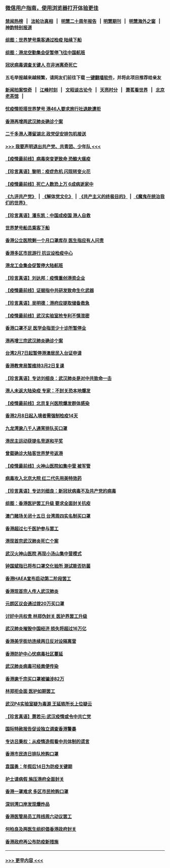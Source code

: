 ### [微信用户指南，使用浏览器打开体验更佳](https://github.com/gfw-breaker/banned-news1/blob/master/indexes/wechat-guide.md?t=0)
#### [禁闻热榜](热点新闻.md?t=0)  &nbsp;&nbsp;|&nbsp;&nbsp; [法轮功真相](https://github.com/gfw-breaker/truth/blob/master/README.md?t=0) &nbsp;&nbsp;|&nbsp;&nbsp; [明慧二十周年报告](https://github.com/gfw-breaker/mh-reports/blob/master/README.md?t=0) &nbsp;&nbsp;|&nbsp;&nbsp;[明慧期刊](https://github.com/gfw-breaker/mh-qikan) &nbsp;&nbsp;|&nbsp;&nbsp; [明慧海外之窗](https://github.com/gfw-breaker/mh-news/blob/master/README.md?t=0) &nbsp;&nbsp;|&nbsp;&nbsp; [神韵特别报道](https://github.com/gfw-breaker/mh-news/blob/master/shenyun.md?t=0)
#### [组图：世界梦号乘客通过检疫 陆续下船](../pages/nsc415/n11858302.md?t=02111802) 
#### [组图：港龙空勤集会促暂停飞往中国航班](../pages/nsc415/n11858190.md?t=02111802) 
#### [冠状病毒调查关键人 在非洲离奇死亡](../pages/nsc415/n11859798.md?t=02111802) 
#### 五毛举报越来越频繁，请网友们前往下载 [一键翻墙软件](https://github.com/gfw-breaker/ssr-accounts)，并将此项目推荐给亲友
#### [新闻拍案惊奇](https://github.com/gfw-breaker/banned-news1/blob/master/pages/link4.md) &nbsp;&nbsp;|&nbsp;&nbsp; [江峰时刻](https://github.com/gfw-breaker/banned-news1/blob/master/pages/link4.md) &nbsp;&nbsp;|&nbsp;&nbsp; [文昭谈古论今](https://github.com/gfw-breaker/banned-news1/blob/master/pages/link4.md) &nbsp;&nbsp;|&nbsp;&nbsp; [天亮时分](https://github.com/gfw-breaker/banned-news1/blob/master/pages/link4.md) &nbsp;&nbsp;|&nbsp;&nbsp; [萧茗看世界](https://github.com/gfw-breaker/banned-news1/blob/master/pages/link4.md) &nbsp;&nbsp;|&nbsp;&nbsp; [北京老茶馆](https://github.com/gfw-breaker/banned-news1/blob/master/pages/link4.md) &nbsp;&nbsp;|&nbsp;&nbsp; 
#### [忧疫情拒搭世界梦号 港46人要求旅行社退款遭拒](../pages/nsc415/n11859849.md?t=02111802) 
#### [香港再增两武汉肺炎确诊个案](../pages/nsc415/n11859833.md?t=02111802) 
#### [二千多港人滞留湖北 政党促安排包机接送](../pages/nsc415/n11859831.md?t=02111802) 
#### [>>> 我要声明退出共产党、共青团、少年队 <<<](https://github.com/begood0513/goodnews/blob/master/quit/letter.md) 
#### [【疫情最前线】病毒突变更致命 恐酿大瘟疫](../pages/nsc415/n11859604.md?t=02111802) 
#### [【珍言真语】黎明：疫症危机 闪现转变火花](../pages/nsc415/n11859199.md?t=02111802) 
#### [【疫情最前线】死亡人数恐上万 6成病逝家中](../pages/nsc415/n11856687.md?t=02111802) 
#### [《九评共产党》](https://github.com/begood0513/9ping.md/blob/master/README.md) &nbsp;|&nbsp; [《解体党文化》](../../../../jtdwh.md/blob/master/README.md)  &nbsp;|&nbsp; [《共产主义的终极目的》](../../../../gczydzjmd.md/blob/master/README.md) &nbsp;|&nbsp; [《魔鬼在统治我们的世界》](../../../../mgztzwmdsj.md/blob/master/README.md) 
#### [【珍言真语】潘东凯：中国成疫国 港人自救](../pages/nsc415/n11856962.md?t=02111802) 
#### [世界梦号船员乘客下船](../pages/nsc415/n11856883.md?t=02111802) 
#### [香港公立医院剩一个月口罩库存 医生指应有人问责](../pages/nsc415/n11856875.md?t=02111802) 
#### [香港多区市民游行 抗议设检疫中心](../pages/nsc415/n11856866.md?t=02111802) 
#### [港龙工会集会促暂停大陆航班](../pages/nsc415/n11856840.md?t=02111802) 
#### [【珍言真语】刘达邦：疫情重创港资企业](../pages/nsc415/n11854274.md?t=02111802) 
#### [【疫情最前线】证据指中共研发致命生化武器](../pages/nsc415/n11853087.md?t=02111802) 
#### [【珍言真语】吴明德：港府应提取储备救急](../pages/nsc415/n11852734.md?t=02111802) 
#### [【疫情最前线】武汉实验室抢专利不慎泄密](../pages/nsc415/n11850310.md?t=02111802) 
#### [香港口罩不足 医学会指至少十诊所暂停业](../pages/nsc415/n11850301.md?t=02111802) 
#### [港再增三宗武汉肺炎确诊个案](../pages/nsc415/n11850328.md?t=02111802) 
#### [台湾2月7日起暂停港澳居民入台证申请](../pages/nsc415/n11850304.md?t=02111802) 
#### [香港教育局暂维持3月2日复课](../pages/nsc415/n11850260.md?t=02111802) 
#### [【珍言真语】专访刘细良：武汉肺炎是对中共致命一击](../pages/nsc415/n11849934.md?t=02111802) 
#### [港人未返大陆染疫 专家：不封关恐本地爆发](../pages/nsc415/n11848021.md?t=02111802) 
#### [【疫情最前线】北京复兴医院爆发群体感染](../pages/nsc415/n11847626.md?t=02111802) 
#### [香港2月8日起入境者需强制检疫14天](../pages/nsc415/n11847658.md?t=02111802) 
#### [九龙湾逾八千人通宵排队买口罩](../pages/nsc415/n11847647.md?t=02111802) 
#### [港民主运动获提名竞逐和平奖](../pages/nsc415/n11847633.md?t=02111802) 
#### [曾载确诊大陆客世界梦号返港](../pages/nsc415/n11847608.md?t=02111802) 
#### [【疫情最前线】火神山医院如集中营 被军管](../pages/nsc415/n11847524.md?t=02111802) 
#### [病毒攻入北京大院 红二代先用美特效药](../pages/nsc415/n11847427.md?t=02111802) 
#### [【珍言真语】专访刘细良：新冠状病毒不及共产党的病毒](../pages/nsc415/n11847164.md?t=02111802) 
#### [组图：香港医护罢工升级 要求全面封关抗疫](../pages/nsc415/n11844107.md?t=02111802) 
#### [澳门赌场关闭十五日 台湾周四实名制买口罩](../pages/nsc415/n11845083.md?t=02111802) 
#### [香港超过七千医护参与罢工](../pages/nsc415/n11845051.md?t=02111802) 
#### [港现首宗武汉肺炎死亡个案](../pages/nsc415/n11844998.md?t=02111802) 
#### [武汉火神山医院 再现小汤山集中营模式](../pages/nsc415/n11844763.md?t=02111802) 
#### [钟国斌指已将布口罩交化验所 测试能否防菌](../pages/nsc415/n11842783.md?t=02111802) 
#### [香港HAEA宣布启动第二阶段罢工](../pages/nsc415/n11842723.md?t=02111802) 
#### [香港现首宗人传人武汉肺炎](../pages/nsc415/n11842766.md?t=02111802) 
#### [元朗区议会通过拨20万买口罩](../pages/nsc415/n11842754.md?t=02111802) 
#### [讨好中共权贵 林郑伪封关 医护界罢工升级](../pages/nsc415/n11842359.md?t=02111802) 
#### [武汉肺炎摧毁中国经济 损失将超过16万亿](../pages/nsc415/n11839723.md?t=02111802) 
#### [香港美孚街坊连续两日反对设隔离营](../pages/nsc415/n11839962.md?t=02111802) 
#### [香港防护中心忧病毒社区蔓延](../pages/nsc415/n11839933.md?t=02111802) 
#### [武汉肺炎病毒可经粪便传染](../pages/nsc415/n11839939.md?t=02111802) 
#### [香港逾千宗买口罩被骗涉82万](../pages/nsc415/n11839914.md?t=02111802) 
#### [林郑拒会面 医护如期罢工](../pages/nsc415/n11839892.md?t=02111802) 
#### [武汉P4实验室疑为毒源 王延轶所长上位疑云](../pages/nsc415/n11835543.md?t=02111802) 
#### [【珍言真语】萧若元:武汉疫情或令中共亡党](../pages/nsc415/n11829394.md?t=02111802) 
#### [国际特赦报告促设独立调查香港警暴](../pages/nsc415/n11833845.md?t=02111802) 
#### [专访吕秉权：从疫情造假看中共体制的谎言](../pages/nsc415/n11833813.md?t=02111802) 
#### [香港市民连日排队抢购口罩](../pages/nsc415/n11833794.md?t=02111802) 
#### [袁国勇：年假后14日为防疫关键期](../pages/nsc415/n11831088.md?t=02111802) 
#### [护士请病假 施压港府全面封关](../pages/nsc415/n11831030.md?t=02111802) 
#### [香港一罩难求 多区市民抢购口罩](../pages/nsc415/n11831002.md?t=02111802) 
#### [深圳湾口岸发现爆炸品](../pages/nsc415/n11828802.md?t=02111802) 
#### [香港医管局员工阵线周六动议罢工](../pages/nsc415/n11828762.md?t=02111802) 
#### [何柏良及两医生组织倡香港政府封关](../pages/nsc415/n11828749.md?t=02111802) 
#### [香港政府再公布防疫新措施](../pages/nsc415/n11828716.md?t=02111802) 

----
#### [ >>> 更早内容 <<< ](../indexes/nsc415-earlier.md)
